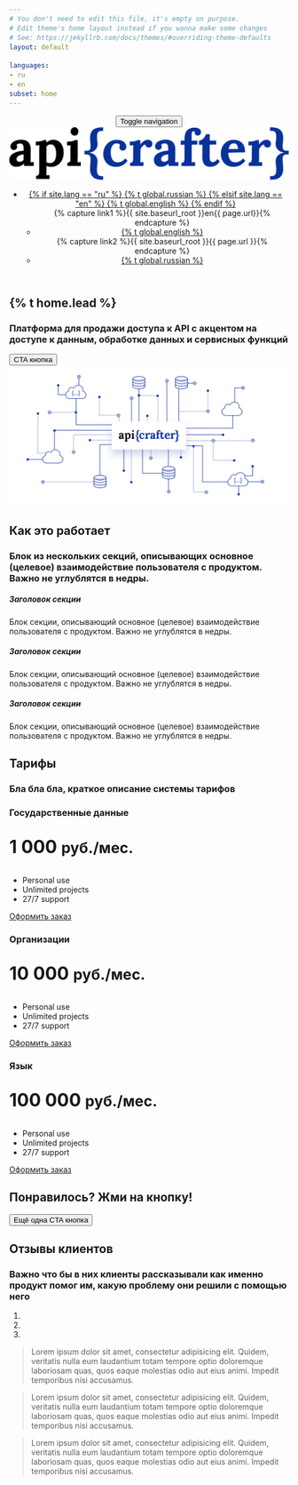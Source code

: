 ```yaml
---
# You don't need to edit this file, it's empty on purpose.
# Edit theme's home layout instead if you wanna make some changes
# See: https://jekyllrb.com/docs/themes/#overriding-theme-defaults
layout: default

languages:
- ru
- en
subset: home
---
```


<header>
  <div class="container">
    <nav class="navbar navbar-default">
      <div class="container-fluid">
        <!-- Brand and toggle get grouped for better mobile display -->
        <div class="navbar-header">
          <button type="button" class="navbar-toggle collapsed" data-toggle="collapse" data-target="#bs-example-navbar-collapse-1" aria-expanded="false">
            <span class="sr-only">Toggle navigation</span>
            <span class="icon-bar"></span>
            <span class="icon-bar"></span>
            <span class="icon-bar"></span>
          </button>
          <a class="navbar-brand" href="#">
            <img src="/img/logo.svg" alt="">
          </a>
        </div>
        <!-- Collect the nav links, forms, and other content for toggling -->
        <div class="collapse navbar-collapse" id="bs-example-navbar-collapse-1">
          <ul class="nav navbar-nav navbar-right">
<!--             <li>
              {% if site.lang == "ru" %}
                {% capture link1 %}{{ site.baseurl_root }}en{{ page.url}}{% endcapture %}
                <a href="{{ link1 }}" >{% t global.english %}</a>
              {% elsif site.lang == "en" %}
                {% capture link2 %}{{ site.baseurl_root }}{{ page.url  }}{% endcapture %}
                <a href="{{ link2 }}" >{% t global.russian %}</a>
              {% endif %}
            </li> -->
            <!-- <li><a href="#">Link</a></li> -->
            <li class="dropdown">
              <a href="#" class="dropdown-toggle" data-toggle="dropdown" role="button" aria-haspopup="true" aria-expanded="false">
              {% if site.lang == "ru" %}
                {% t global.russian %} 
              {% elsif site.lang == "en" %}
                {% t global.english %} 
              {% endif %}
              <span class="caret"></span></a>
              <ul class="dropdown-menu">
                {% capture link1 %}{{ site.baseurl_root }}en{{ page.url}}{% endcapture %}
                <li><a href="{{ link1 }}" >{% t global.english %}</a></li>
                {% capture link2 %}{{ site.baseurl_root }}{{ page.url  }}{% endcapture %}
                <li><a href="{{ link2 }}" >{% t global.russian %}</a></li>
              </ul>
            </li>
          </ul>
        </div><!-- /.navbar-collapse -->
      </div><!-- /.container-fluid -->
    </nav>
  </div>
</header>

<section class="hero">
  <div class="container text-center">
    <div class="description row">
      <div class="col-md-8 col-md-offset-2">
        <h1>{% t home.lead %}</h1>
        <h3 class="subheading">Платформа для продажи доступа к API с акцентом на доступе к данным, обработке данных и сервисных функций</h3>
        <button type="button" class="btn btn-primary btn-lg mt-20">CTA кнопка</button>
      </div>
    </div>
    <div class="row">
      <div class="col-md-12">
        <img src="/img/hero.png" alt="">
      </div>
    </div>
  </div>
</section>

<section class="hiw">
  <div class="container text-center">
    <div class="row">
      <div class="col-md-8 col-md-offset-2">
        <h1>Как это работает</h1>
        <h3 class="subheading">Блок из нескольких секций, описывающих основное (целевое) взаимодействие пользователя с продуктом. <br> Важно не углублятся в недры.</h3>
      </div>
    </div>
    <div class="row mt-40">
      <div class="col-md-4">
        <i class="fa fa-4x fa-desktop"></i>
        <h5>Заголовок секции</h5>
        <p>Блок секции, описывающий основное (целевое) взаимодействие пользователя с продуктом. Важно не углублятся в недры.</p>
      </div>
      <div class="col-md-4">
        <i class="fa fa-4x fa-desktop"></i>
        <h5>Заголовок секции</h5>
        <p>Блок секции, описывающий основное (целевое) взаимодействие пользователя с продуктом. Важно не углублятся в недры.</p>
      </div>
      <div class="col-md-4">
        <i class="fa fa-4x fa-desktop"></i>
        <h5>Заголовок секции</h5>
        <p>Блок секции, описывающий основное (целевое) взаимодействие пользователя с продуктом. Важно не углублятся в недры.</p>
      </div>
    </div>
  </div>
</section>

<section class="price">
  <div class="container">
    <div class="row text-center">
      <div class="col-md-8 col-md-offset-2">
        <h1>Тарифы</h1>
        <h3 class="subheading">Бла бла бла, краткое описание системы тарифов</h3>
      </div>
    </div>
    <div class="row mt-40">
      <div class="col-md-4">
        <div class="panel panel-info">
         <div class="panel-heading"><h3 class="text-center">Государственные данные</h3></div>
         <div class="panel-body text-center">
           <p class="lead" style="font-size:32px"><strong>1 000 <small>руб./мес.</small></strong></p>
         </div>
         <ul class="list-group list-group-flush text-center">
            <li class="list-group-item"><i class="icon-ok text-danger"></i> Personal use</li>
            <li class="list-group-item"><i class="icon-ok text-danger"></i> Unlimited projects</li>
            <li class="list-group-item"><i class="icon-ok text-danger"></i> 27/7 support</li>
         </ul>
         <div class="panel-footer">
           <a class="btn btn-lg btn-block btn-primary" href="#">Оформить заказ</a>
        </div><!--/panel-footer-->
        </div><!--/panel-->
      </div><!--/col-->
      <div class="col-md-4">
        <div class="panel panel-info">
         <div class="panel-heading"><h3 class="text-center">Организации</h3></div>
         <div class="panel-body text-center">
           <p class="lead" style="font-size:32px"><strong>10 000 <small>руб./мес.</small></strong></p>
         </div>
         <ul class="list-group list-group-flush text-center">
            <li class="list-group-item"><i class="icon-ok text-danger"></i> Personal use</li>
            <li class="list-group-item"><i class="icon-ok text-danger"></i> Unlimited projects</li>
            <li class="list-group-item"><i class="icon-ok text-danger"></i> 27/7 support</li>
         </ul>
         <div class="panel-footer">
           <a class="btn btn-lg btn-block btn-primary" href="#">Оформить заказ</a>
        </div><!--/panel-footer-->
        </div><!--/panel-->
      </div><!--/col-->
      <div class="col-md-4">
        <div class="panel panel-info">
         <div class="panel-heading"><h3 class="text-center">Язык</h3></div>
         <div class="panel-body text-center">
           <p class="lead" style="font-size:32px"><strong>100 000 <small>руб./мес.</small></strong></p>
         </div>
         <ul class="list-group list-group-flush text-center">
            <li class="list-group-item"><i class="icon-ok text-danger"></i> Personal use</li>
            <li class="list-group-item"><i class="icon-ok text-danger"></i> Unlimited projects</li>
            <li class="list-group-item"><i class="icon-ok text-danger"></i> 27/7 support</li>
         </ul>
         <div class="panel-footer">
           <a class="btn btn-lg btn-block btn-primary" href="#">Оформить заказ</a>
        </div><!--/panel-footer-->
        </div><!--/panel-->
      </div><!--/col--> 
    </div><!--/row-->
  </div><!--/container-->
</section>

<section class="cta dark-bg">
  <div class="container">
    <div class="row text-center">
      <div class="col-md-12">
        <h1>Понравилось? Жми на кнопку!</h1>
        <button type="button" class="btn btn-default btn-lg mt-20">Ещё одна CTA кнопка</button>
      </div>
    </div>
  </div>
</section>

<section class="testimonial">           
  <div class="container">
    <div class="row text-center">
      <div class="col-md-8 col-md-offset-2">
        <h1>Отзывы клиентов</h1>
        <h3 class="subheading">Bажно что бы в них клиенты рассказывали как именно продукт помог им, какую проблему они решили с помощью него</h3>
      </div>
    </div>
    <div class="row mt-40">
      <div class="col-md-8 col-md-offset-2">
        <!-- <div class="quote"><i class="fa fa-quote-left fa-4x"></i></div> -->
        <div class="carousel slide" id="fade-quote-carousel" data-ride="carousel" data-interval="3000">
          <!-- Carousel indicators -->
          <ol class="carousel-indicators">
            <li data-target="#fade-quote-carousel" data-slide-to="0" class="active"></li>
            <li data-target="#fade-quote-carousel" data-slide-to="1"></li>
            <li data-target="#fade-quote-carousel" data-slide-to="2"></li>
          </ol>
          <!-- Carousel items -->
          <div class="carousel-inner">
            <div class="item">
              <div class="profile-circle"></div>
              <blockquote>
                <p>Lorem ipsum dolor sit amet, consectetur adipisicing elit. Quidem, veritatis nulla eum laudantium totam tempore optio doloremque laboriosam quas, quos eaque molestias odio aut eius animi. Impedit temporibus nisi accusamus.</p>
              </blockquote> 
            </div>
            <div class="item">
              <div class="profile-circle"></div>
              <blockquote>
                <p>Lorem ipsum dolor sit amet, consectetur adipisicing elit. Quidem, veritatis nulla eum laudantium totam tempore optio doloremque laboriosam quas, quos eaque molestias odio aut eius animi. Impedit temporibus nisi accusamus.</p>
              </blockquote>
            </div>
            <div class="active item">
              <div class="profile-circle"></div>
              <blockquote>
                <p>Lorem ipsum dolor sit amet, consectetur adipisicing elit. Quidem, veritatis nulla eum laudantium totam tempore optio doloremque laboriosam quas, quos eaque molestias odio aut eius animi. Impedit temporibus nisi accusamus.</p>
              </blockquote>
            </div>
          </div>
        </div>
      </div>              
    </div>
  </div>
</section>
